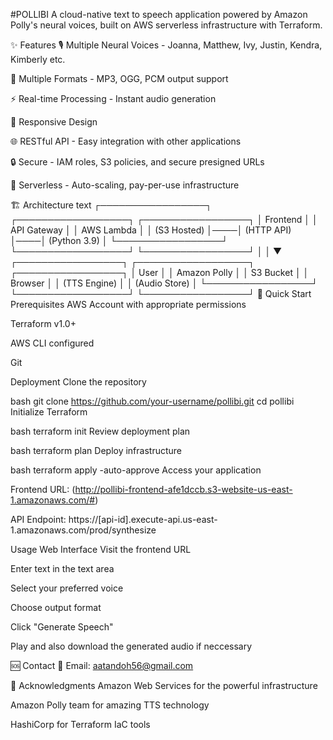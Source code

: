 #POLLIBI A cloud-native text to speech application powered by Amazon Polly's neural voices, built on AWS serverless infrastructure with Terraform.

✨ Features 🎙️ Multiple Neural Voices - Joanna, Matthew, Ivy, Justin, Kendra, Kimberly etc.

📁 Multiple Formats - MP3, OGG, PCM output support

⚡ Real-time Processing - Instant audio generation

📱 Responsive Design

🌐 RESTful API - Easy integration with other applications

🔒 Secure - IAM roles, S3 policies, and secure presigned URLs

🚀 Serverless - Auto-scaling, pay-per-use infrastructure

🏗️ Architecture text ┌─────────────────┐ ┌──────────────────┐ ┌─────────────────┐ │ Frontend │ │ API Gateway │ │ AWS Lambda │ │ (S3 Hosted) │────│ (HTTP API) │────│ (Python 3.9) │ └─────────────────┘ └──────────────────┘ └─────────────────┘ │ │ ▼ ┌─────────────────┐ ┌──────────────────┐ ┌─────────────────┐ │ User │ │ Amazon Polly │ │ S3 Bucket │ │ Browser │ │ (TTS Engine) │ │ (Audio Store) │ └─────────────────┘ └──────────────────┘ └─────────────────┘ 🚀 Quick Start Prerequisites AWS Account with appropriate permissions

Terraform v1.0+

AWS CLI configured

Git

Deployment Clone the repository

bash git clone https://github.com/your-username/pollibi.git cd pollibi Initialize Terraform

bash terraform init Review deployment plan

bash terraform plan Deploy infrastructure

bash terraform apply -auto-approve Access your application

Frontend URL: (http://pollibi-frontend-afe1dccb.s3-website-us-east-1.amazonaws.com/#)

API Endpoint: https://[api-id].execute-api.us-east-1.amazonaws.com/prod/synthesize

Usage Web Interface Visit the frontend URL

Enter text in the text area

Select your preferred voice

Choose output format

Click "Generate Speech"

Play and also download the generated audio if neccessary

🆘 Contact 📧 Email: aatandoh56@gmail.com

🙏 Acknowledgments Amazon Web Services for the powerful infrastructure

Amazon Polly team for amazing TTS technology

HashiCorp for Terraform IaC tools

